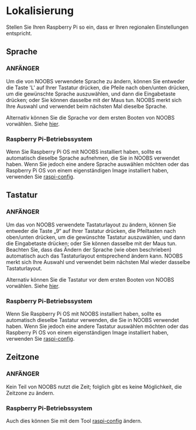 # Lokalisierung

Stellen Sie Ihren Raspberry Pi so ein, dass er Ihren regionalen Einstellungen entspricht.


## Sprache

### ANFÄNGER

Um die von NOOBS verwendete Sprache zu ändern, können Sie entweder die Taste 'L' auf Ihrer Tastatur drücken, die Pfeile nach oben/unten drücken, um die gewünschte Sprache auszuwählen, und dann die Eingabetaste drücken; oder Sie können dasselbe mit der Maus tun. NOOBS merkt sich Ihre Auswahl und verwendet beim nächsten Mal dieselbe Sprache.

Alternativ können Sie die Sprache vor dem ersten Booten von NOOBS vorwählen. Siehe [hier](https://github.com/raspberrypi/noobs/blob/master/README.md#how-to-change-the-default-language-keyboard-layout-display-mode-or-boot-partition ).

### Raspberry Pi-Betriebssystem

Wenn Sie Raspberry Pi OS mit NOOBS installiert haben, sollte es automatisch dieselbe Sprache aufnehmen, die Sie in NOOBS verwendet haben. Wenn Sie jedoch eine andere Sprache auswählen möchten oder das Raspberry Pi OS von einem eigenständigen Image installiert haben, verwenden Sie [raspi-config](raspi-config.md#change-locale).


## Tastatur

### ANFÄNGER

Um das von NOOBS verwendete Tastaturlayout zu ändern, können Sie entweder die Taste „9“ auf Ihrer Tastatur drücken, die Pfeiltasten nach oben/unten drücken, um die gewünschte Tastatur auszuwählen, und dann die Eingabetaste drücken; oder Sie können dasselbe mit der Maus tun. Beachten Sie, dass das Ändern der Sprache (wie oben beschrieben) automatisch auch das Tastaturlayout entsprechend ändern kann. NOOBS merkt sich Ihre Auswahl und verwendet beim nächsten Mal wieder dasselbe Tastaturlayout.

Alternativ können Sie die Tastatur vor dem ersten Booten von NOOBS vorwählen. Siehe [hier](https://github.com/raspberrypi/noobs/blob/master/README.md#how-to-change-the-default-language-keyboard-layout-display-mode-or-boot-partition ).

### Raspberry Pi-Betriebssystem

Wenn Sie Raspberry Pi OS mit NOOBS installiert haben, sollte es automatisch dieselbe Tastatur verwenden, die Sie in NOOBS verwendet haben. Wenn Sie jedoch eine andere Tastatur auswählen möchten oder das Raspberry Pi OS von einem eigenständigen Image installiert haben, verwenden Sie [raspi-config](raspi-config.md#change-keyboard-layout).


## Zeitzone

### ANFÄNGER

Kein Teil von NOOBS nutzt die Zeit; folglich gibt es keine Möglichkeit, die Zeitzone zu ändern.

### Raspberry Pi-Betriebssystem

Auch dies können Sie mit dem Tool [raspi-config](raspi-config.md#change-timezone) ändern.